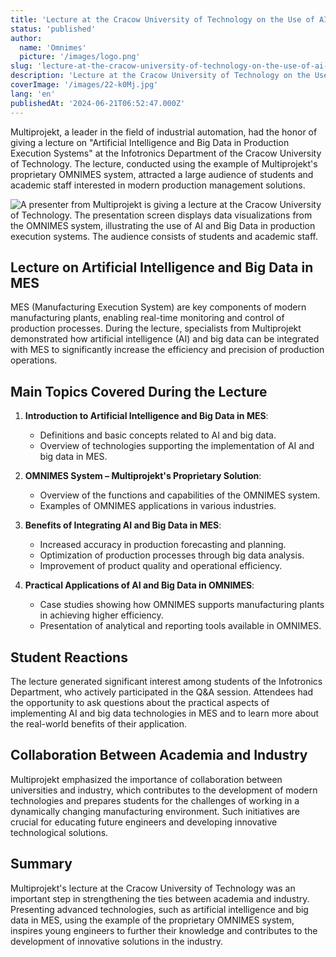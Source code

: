 ```yaml
---
title: 'Lecture at the Cracow University of Technology on the Use of AI and Big Data in Production Execution Systems'
status: 'published'
author:
  name: 'Omnimes'
  picture: '/images/logo.png'
slug: 'lecture-at-the-cracow-university-of-technology-on-the-use-of-ai-and-big-data-in-production-execution-systems'
description: 'Lecture at the Cracow University of Technology on the Use of AI and Big Data in Production Execution Systems'
coverImage: '/images/22-k0Mj.jpg'
lang: 'en'
publishedAt: '2024-06-21T06:52:47.000Z'
---
```


Multiprojekt, a leader in the field of industrial automation, had the honor of giving a lecture on "Artificial Intelligence and Big Data in Production Execution Systems" at the Infotronics Department of the Cracow University of Technology. The lecture, conducted using the example of Multiprojekt's proprietary OMNIMES system, attracted a large audience of students and academic staff interested in modern production management solutions.

![A presenter from Multiprojekt is giving a lecture at the Cracow University of Technology. The presentation screen displays data visualizations from the OMNIMES system, illustrating the use of AI and Big Data in production execution systems. The audience consists of students and academic staff.](/images/22-k0Mj.jpg)

## Lecture on Artificial Intelligence and Big Data in MES

MES (Manufacturing Execution System) are key components of modern manufacturing plants, enabling real-time monitoring and control of production processes. During the lecture, specialists from Multiprojekt demonstrated how artificial intelligence (AI) and big data can be integrated with MES to significantly increase the efficiency and precision of production operations.

## Main Topics Covered During the Lecture

1. **Introduction to Artificial Intelligence and Big Data in MES**:

   - Definitions and basic concepts related to AI and big data.
   - Overview of technologies supporting the implementation of AI and big data in MES.

2. **OMNIMES System – Multiprojekt's Proprietary Solution**:

   - Overview of the functions and capabilities of the OMNIMES system.
   - Examples of OMNIMES applications in various industries.

3. **Benefits of Integrating AI and Big Data in MES**:

   - Increased accuracy in production forecasting and planning.
   - Optimization of production processes through big data analysis.
   - Improvement of product quality and operational efficiency.

4. **Practical Applications of AI and Big Data in OMNIMES**:

   - Case studies showing how OMNIMES supports manufacturing plants in achieving higher efficiency.
   - Presentation of analytical and reporting tools available in OMNIMES.

## Student Reactions

The lecture generated significant interest among students of the Infotronics Department, who actively participated in the Q&A session. Attendees had the opportunity to ask questions about the practical aspects of implementing AI and big data technologies in MES and to learn more about the real-world benefits of their application.

## Collaboration Between Academia and Industry

Multiprojekt emphasized the importance of collaboration between universities and industry, which contributes to the development of modern technologies and prepares students for the challenges of working in a dynamically changing manufacturing environment. Such initiatives are crucial for educating future engineers and developing innovative technological solutions.

## Summary

Multiprojekt's lecture at the Cracow University of Technology was an important step in strengthening the ties between academia and industry. Presenting advanced technologies, such as artificial intelligence and big data in MES, using the example of the proprietary OMNIMES system, inspires young engineers to further their knowledge and contributes to the development of innovative solutions in the industry.